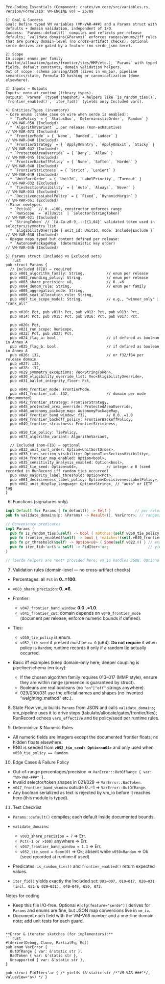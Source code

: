 
````
Pre-Coding Essentials (Component: crates/vm_core/src/variables.rs, Version/FormulaID: VM-ENGINE v0) — 25/89

1) Goal & Success
Goal: Define typed VM variables (VM-VAR-###) and a Params struct with defaults + domain validation, independent of I/O.
Success: `Params::default()` compiles and reflects per-release defaults; `validate_domains(&Params)` enforces ranges/enums/iff rules that are purely domain-level (no cross-artifact checks); optional serde derives are gated by a feature (no serde_json here).

2) Scope
In scope: enums per family (ballot/allocation/gates/frontier/ties/MMP/etc.), `Params` with typed fields, default constants, domain validation helpers.
Out of scope: schema parsing/JSON (lives in vm_io), pipeline semantics/state, Formula ID hashing or canonicalization (done elsewhere).

3) Inputs → Outputs
Inputs: none at runtime (library types).
Outputs: `Params` (typed snapshot) + helpers like `is_random_ties()`, `frontier_enabled()`, `iter_fid()` (yields only Included vars).

4) Entities/Types (inventory)
- Core enums (snake_case on wire when serde is enabled):
  * `TiePolicy` = { `StatusQuo`, `DeterministicOrder`, `Random` }                  // VM-VAR-050 (Included)
  * `AlgorithmVariant` … per release (non-exhaustive)                               // VM-VAR-073 (Included)
  * `FrontierMode` = { `None`, `Banded`, `Ladder` }                                 // VM-VAR-040 (Included)
  * `FrontierStrategy` = { `ApplyOnEntry`, `ApplyOnExit`, `Sticky` }                // VM-VAR-042 (Included)
  * `ProtectedAreaOverride` = { `Deny`, `Allow` }                                   // VM-VAR-045 (Included)
  * `FrontierBackoffPolicy` = { `None`, `Soften`, `Harden` }                        // VM-VAR-048 (Included)
  * `FrontierStrictness` = { `Strict`, `Lenient` }                                  // VM-VAR-049 (Included)
  * `UnitSortOrder` = { `UnitId`, `LabelPriority`, `Turnout` }                      // VM-VAR-032 (Excluded)
  * `TiesSectionVisibility` = { `Auto`, `Always`, `Never` }                         // VM-VAR-033 (Excluded)
  * `DecisivenessLabelPolicy` = { `Fixed`, `DynamicMargin` }                        // VM-VAR-061 (Excluded)
- Minor newtypes:
  * `Pct(u8)`  // 0..=100, constructor enforces range
  * `RunScope` = `AllUnits` | `Selector(StringToken)`                               // VM-VAR-021 (Included)
  * `StringToken` // `[A-Za-z0-9_.:-]{1,64}` validated token used in selectors/symmetry list
  * `EligibilityOverride { unit_id: UnitId, mode: Include|Exclude }`               // VM-VAR-030 (Included)
- Opaque maps typed but content defined per release:
  * `AutonomyPackageMap` (deterministic key order)                                  // VM-VAR-046 (Included)

5) Params struct (Included vs Excluded sets)
```rust
pub struct Params {
  // Included (FID) — required
  pub v001_algorithm_family: String,          // enum per release
  pub v002_rounding_policy: String,           // enum per release
  pub v003_share_precision: u8,               // 0..=6
  pub v004_denom_rule: String,                // enum per family
  pub v005_aggregation_mode: String,
  pub v006_seat_allocation_rule: String,
  pub v007_tie_scope_model: String,           // e.g., "winner_only" | "rank_all"

  pub v010: Pct, pub v011: Pct, pub v012: Pct, pub v013: Pct,
  pub v014: Pct, pub v015: Pct, pub v016: Pct, pub v017: Pct,

  pub v020: Pct,
  pub v021_run_scope: RunScope,
  pub v022: Pct, pub v023: Pct,
  pub v024_flag_a: bool,                      // if defined as boolean in Annex A
  pub v025_flag_b: bool,                      // if defined as boolean in Annex A
  pub v026: i32,                              // or f32/f64 per release domain
  pub v027: i32,
  pub v028: i32,
  pub v029_symmetry_exceptions: Vec<StringToken>,
  pub v030_eligibility_override_list: Vec<EligibilityOverride>,
  pub v031_ballot_integrity_floor: Pct,

  pub v040_frontier_mode: FrontierMode,
  pub v041_frontier_cut: f32,                 // domain per mode (documented)
  pub v042_frontier_strategy: FrontierStrategy,
  pub v045_protected_area_override: ProtectedAreaOverride,
  pub v046_autonomy_package_map: AutonomyPackageMap,
  pub v047_frontier_band_window: f32,         // 0.0..=1.0
  pub v048_frontier_backoff_policy: FrontierBackoffPolicy,
  pub v049_frontier_strictness: FrontierStrictness,

  pub v050_tie_policy: TiePolicy,
  pub v073_algorithm_variant: AlgorithmVariant,

  // Excluded (non-FID) — optional
  pub v032_unit_sort_order: Option<UnitSortOrder>,
  pub v033_ties_section_visibility: Option<TiesSectionVisibility>,
  pub v034_frontier_map_enabled: Option<bool>,
  pub v035_sensitivity_analysis_enabled: Option<bool>,
  pub v052_tie_seed: Option<u64>,             // integer ≥ 0 (seed recorded in RunRecord iff random ties occurred)
  pub v060_majority_label_threshold: Option<Pct>,
  pub v061_decisiveness_label_policy: Option<DecisivenessLabelPolicy>,
  pub v062_unit_display_language: Option<String>, // "auto" or IETF tag
}
````

6. Functions (signatures only)

```rust
impl Default for Params { fn default() -> Self }           // per-release defaults (document constants DEF_*)
pub fn validate_domains(p: &Params) -> Result<(), VarError>; // ranges/enums/iff (domain only)

// Convenience predicates
impl Params {
  pub fn is_random_ties(&self) -> bool { matches!(self.v050_tie_policy, TiePolicy::Random) }
  pub fn frontier_enabled(&self) -> bool { !matches!(self.v040_frontier_mode, FrontierMode::None) }
  pub fn pr_threshold(&self) -> Option<u8> { Some(self.v022.0) } // example normalization
  pub fn iter_fid<'a>(&'a self) -> FidIter<'a>;                  // yields (vm_var_id, value_view) for Included set only
}

// (Serde helpers are *not* provided here; vm_io handles JSON. Optional derives only.)
```

7. Validation rules (domain-level — no cross-artifact checks)

* Percentages: all `Pct` in **0..=100**.
* `v003_share_precision`: **0..=6**.
* Frontier:

  * `v047_frontier_band_window`: **0.0..=1.0**.
  * `v041_frontier_cut`: domain depends on `v040_frontier_mode` (document per release; enforce numeric bounds if defined).
* Ties:

  * `v050_tie_policy` is enum.
  * `v052_tie_seed` if present must be `>= 0` (u64). **Do not require** it when policy is `Random`; runtime records it only if a random tie actually occurred.
* Basic iff examples (keep domain-only here; deeper coupling is pipeline/schema territory):

  * If the chosen algorithm family requires 013–017 (MMP style), ensure they are within range (presence is guaranteed by struct).
  * Booleans are real booleans (no `"on"|"off"` strings anywhere).
  * 029/030/031 use the official names and shapes (no invented “weighting\_method” etc.).

8. State Flow
   vm\_io builds `Params` from JSON and calls `validate_domains`; vm\_pipeline uses it to drive steps (tabulate/allocate/gates/frontier/ties); RunRecord echoes `vars_effective` and tie policy/seed per runtime rules.

9. Determinism & Numeric Rules

* All numeric fields are integers except the documented frontier floats; no hidden floats elsewhere.
* RNG is seeded from **`v052_tie_seed: Option<u64>`** and only used when `v050_tie_policy == Random`.

10. Edge Cases & Failure Policy

* Out-of-range percentages/precision ⇒ `VarError::OutOfRange { var: "VM-VAR-###" }`.
* Invalid selector/token shapes in 021/029 ⇒ `VarError::BadToken`.
* `v047_frontier_band_window` outside 0..=1 ⇒ `VarError::OutOfRange`.
* Any boolean serialized as text is rejected by vm\_io before it reaches here (this module is typed).

11. Test Checklist

* `Params::default()` compiles; each default inside documented bounds.
* `validate_domains`:

  * `v003_share_precision = 7` ⇒ Err.
  * `Pct(-1 or >100)` anywhere ⇒ Err.
  * `v047_frontier_band_window = 1.1` ⇒ Err.
  * `v052_tie_seed = Some(0)` ⇒ Ok; absent while `v050=Random` ⇒ Ok (seed recorded at runtime if used).
* Predicates: `is_random_ties()` and `frontier_enabled()` return expected values.
* `iter_fid()` yields exactly the Included set: `001–007, 010–017, 020–031 (incl. 021 & 029–031), 040–049, 050, 073`.

Notes for coding

* Keep this file I/O-free. Optional `#[cfg(feature="serde")]` derives for `Params` and enums are fine, but JSON map conversions live in `vm_io`.
* Document each field with the VM-VAR number and a one-line domain note; add unit tests for each guard.

````

**Error & iterator sketches (for implementers):**
```rust
#[derive(Debug, Clone, PartialEq, Eq)]
pub enum VarError {
  OutOfRange { var: &'static str },
  BadToken { var: &'static str },
  Unsupported { var: &'static str },
}

pub struct FidIter<'a> { /* yields (&'static str /*"VM-VAR-###"*/, ValueView<'a>) */ }
````


